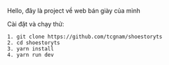 Hello, đây là project về web bán giày của mình

Cài đặt và chạy thử:
```
1. git clone https://github.com/tcgnam/shoestoryts
2. cd shoestoryts
3. yarn install
4. yarn run dev
```
